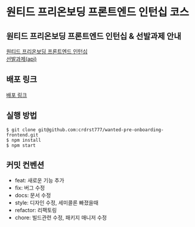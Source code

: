 # 원티드 프리온보딩 프론트엔드 인턴십 코스

## 원티드 프리온보딩 프론트엔드 인턴십 & 선발과제 안내
[원티드 프리온보딩 프론트엔드 인턴십](https://www.wanted.co.kr/events/pre_ob_fe_9)  
[선발과제(api)](https://github.com/walking-sunset/selection-task)

## 배포 링크
[배포 링크](https://crdrst777.github.io/wanted-pre-onboarding-frontend/)

## 실행 방법
```
$ git clone git@github.com:crdrst777/wanted-pre-onboarding-frontend.git  
$ npm install  
$ npm start  
```

## 커밋 컨벤션
* feat: 새로운 기능 추가
* fix: 버그 수정
* docs: 문서 수정
* style: 디자인 수정, 세미콜론 빠졌을때 
* refactor: 리팩토링
* chore: 빌드관련 수정, 패키지 매니저 수정

